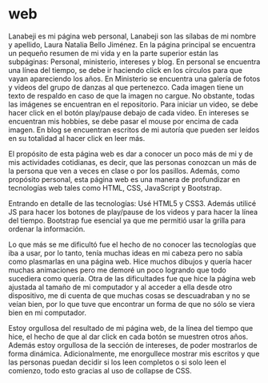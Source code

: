 # web
Lanabeji es mi página web personal, Lanabeji son las sílabas de mi nombre y apellido, Laura Natalia Bello Jiménez.
En la página principal se encuentra un pequeño resumen de mi vida y en la parte superior están las subpáginas: Personal, ministerio, intereses y blog.
En personal se encuentra una línea del tiempo, se debe ir haciendo click en los círculos para que vayan apareciendo los años.
En Ministerio se encuentra una galería de fotos y videos del grupo de danzas al que pertenezco. Cada imagen tiene un texto de respaldo en caso
de que la imagen no cargue. No obstante, todas las imágenes se encuentran en el repositorio. Para iniciar un video, se debe hacer click en el
botón play/pause debajo de cada video.
En intereses se encuentran mis hobbies, se debe pasar el mouse por encima de cada imagen.
En blog se encuentran escritos de mi autoría que pueden ser leídos en su totalidad al hacer click en leer más.

El propósito de esta página web es dar a conocer un poco más de mi y de mis actividades cotidianas, es decir, que las personas conozcan un 
más de la persona que ven a veces en clase o por los pasillos. Además, como propósito personal, esta página web es una manera de profundizar
en tecnologías web tales como HTML, CSS, JavaScript y Bootstrap.

Entrando en detalle de las tecnologías:
Usé HTML5 y CSS3.
Además utilicé JS para hacer los botones de play/pause de los videos y para hacer la línea del tiempo.
Bootstrap fue esencial ya que me permitió usar la grilla para ordenar la información.

Lo que más se me dificultó fue el hecho de no conocer las tecnologías que iba a usar, por lo tanto, tenía muchas ideas en mi cabeza pero no
sabía como plasmarlas en una página web. Hice muchos dibujos y quería hacer muchas animaciones pero me demoré un poco logrando que todo
sucediera como quería.
Otra de las dificultades fue que hice la página web ajustada al tamaño de mi computador y al acceder a ella desde otro dispositivo, me di
cuenta de que muchas cosas se descuadraban y no se veían bien, por lo que tuve que encontrar un forma de que no sólo se viera bien en mi
computador.

Estoy orgullosa del resultado de mi página web, de la línea del tiempo que hice, el hecho de que al dar click en cada botón se muestren
otros años. Además estoy orgullosa de la sección de intereses, de poder mostrarlos de forma dinámica.
Adicionalmente, me enorgullece mostrar mis escritos y que las personas puedan decidir si los leen completos o si solo leen el comienzo, 
todo esto gracias al uso de collapse de CSS.

